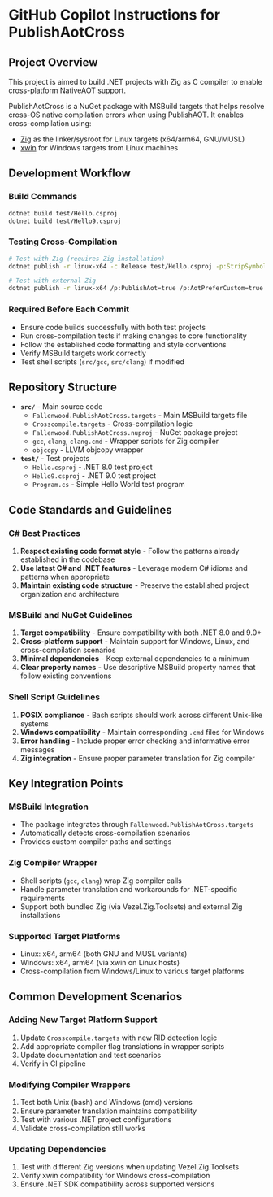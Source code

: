 # GitHub Copilot Instructions for PublishAotCross

## Project Overview

This project is aimed to build .NET projects with Zig as C compiler to enable cross-platform NativeAOT support.

PublishAotCross is a NuGet package with MSBuild targets that helps resolve cross-OS native compilation errors when using PublishAOT. It enables cross-compilation using:
- [Zig](https://ziglang.org/) as the linker/sysroot for Linux targets (x64/arm64, GNU/MUSL)
- [xwin](https://github.com/Jake-Shadle/xwin) for Windows targets from Linux machines

## Development Workflow

### Build Commands
```bash
dotnet build test/Hello.csproj
dotnet build test/Hello9.csproj
```

### Testing Cross-Compilation
```bash
# Test with Zig (requires Zig installation)
dotnet publish -r linux-x64 -c Release test/Hello.csproj -p:StripSymbols=false

# Test with external Zig
dotnet publish -r linux-x64 /p:PublishAot=true /p:AotPreferCustom=true /p:UseExternalZig=true
```

### Required Before Each Commit
- Ensure code builds successfully with both test projects
- Run cross-compilation tests if making changes to core functionality  
- Follow the established code formatting and style conventions
- Verify MSBuild targets work correctly
- Test shell scripts (`src/gcc`, `src/clang`) if modified

## Repository Structure

- **`src/`** - Main source code
  - `Fallenwood.PublishAotCross.targets` - Main MSBuild targets file
  - `Crosscompile.targets` - Cross-compilation logic
  - `Fallenwood.PublishAotCross.nuproj` - NuGet package project
  - `gcc`, `clang`, `clang.cmd` - Wrapper scripts for Zig compiler
  - `objcopy` - LLVM objcopy wrapper
- **`test/`** - Test projects
  - `Hello.csproj` - .NET 8.0 test project
  - `Hello9.csproj` - .NET 9.0 test project
  - `Program.cs` - Simple Hello World test program

## Code Standards and Guidelines

### C# Best Practices
1. **Respect existing code format style** - Follow the patterns already established in the codebase
2. **Use latest C# and .NET features** - Leverage modern C# idioms and patterns when appropriate
3. **Maintain existing code structure** - Preserve the established project organization and architecture

### MSBuild and NuGet Guidelines
1. **Target compatibility** - Ensure compatibility with both .NET 8.0 and 9.0+
2. **Cross-platform support** - Maintain support for Windows, Linux, and cross-compilation scenarios
3. **Minimal dependencies** - Keep external dependencies to a minimum
4. **Clear property names** - Use descriptive MSBuild property names that follow existing conventions

### Shell Script Guidelines
1. **POSIX compliance** - Bash scripts should work across different Unix-like systems
2. **Windows compatibility** - Maintain corresponding `.cmd` files for Windows
3. **Error handling** - Include proper error checking and informative error messages
4. **Zig integration** - Ensure proper parameter translation for Zig compiler

## Key Integration Points

### MSBuild Integration
- The package integrates through `Fallenwood.PublishAotCross.targets`
- Automatically detects cross-compilation scenarios
- Provides custom compiler paths and settings

### Zig Compiler Wrapper
- Shell scripts (`gcc`, `clang`) wrap Zig compiler calls
- Handle parameter translation and workarounds for .NET-specific requirements
- Support both bundled Zig (via Vezel.Zig.Toolsets) and external Zig installations

### Supported Target Platforms
- Linux: x64, arm64 (both GNU and MUSL variants)
- Windows: x64, arm64 (via xwin on Linux hosts)
- Cross-compilation from Windows/Linux to various target platforms

## Common Development Scenarios

### Adding New Target Platform Support
1. Update `Crosscompile.targets` with new RID detection logic
2. Add appropriate compiler flag translations in wrapper scripts
3. Update documentation and test scenarios
4. Verify in CI pipeline

### Modifying Compiler Wrappers
1. Test both Unix (bash) and Windows (cmd) versions
2. Ensure parameter translation maintains compatibility
3. Test with various .NET project configurations
4. Validate cross-compilation still works

### Updating Dependencies
1. Test with different Zig versions when updating Vezel.Zig.Toolsets
2. Verify xwin compatibility for Windows cross-compilation
3. Ensure .NET SDK compatibility across supported versions